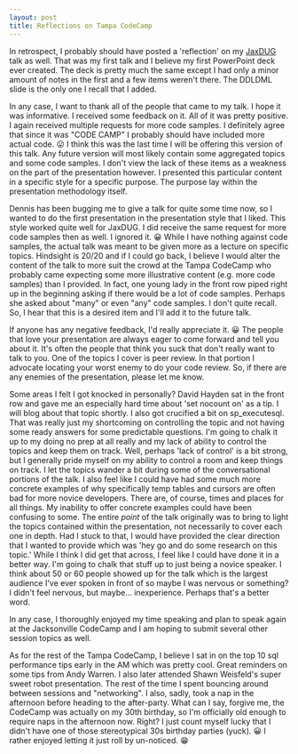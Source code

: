 ```yaml
---
layout: post
title: Reflections on Tampa CodeCamp
---
```


In retrospect, I probably should have posted a 'reflection' on my [JaxDUG](http://www.jaxdug.com/) talk as well. That was my first talk and I believe my first PowerPoint deck ever created. The deck is pretty much the same except I had only a minor amount of notes in the first and a few items weren't there. The DDLDML slide is the only one I recall that I added.

In any case, I want to thank all of the people that came to my talk. I hope it was informative. I received some feedback on it. All of it was pretty positive. I again received multiple requests for more code samples. I definitely agree that since it was "CODE CAMP" I probably should have included more actual code. 😛 I think this was the last time I will be offering this version of this talk. Any future version will most likely contain some aggregated topics and some code samples. I don't view the lack of these items as a weakness on the part of the presentation however. I presented this particular content in a specific style for a specific purpose. The purpose lay within the presentation methodology itself.

Dennis has been bugging me to give a talk for quite some time now, so I wanted to do the first presentation in the presentation style that I liked. This style worked quite well for JaxDUG. I did receive the same request for more code samples then as well. I ignored it. 😀 While I have nothing against code samples, the actual talk was meant to be given more as a lecture on specific topics. Hindsight is 20/20 and if I could go back, I believe I would alter the content of the talk to more suit the crowd at the Tampa CodeCamp who probably came expecting some more illustrative content (e.g. more code samples) than I provided. In fact, one young lady in the front row piped right up in the beginning asking if there would be a lot of code samples. Perhaps she asked about "many" or even "any" code samples. I don't quite recall. So, I hear that this is a desired item and I'll add it to the future talk.

If anyone has any negative feedback, I'd really appreciate it. 😀 The people that love your presentation are always eager to come forward and tell you about it. It's often the people that think you suck that don't really want to talk to you. One of the topics I cover is peer review. In that portion I advocate locating your worst enemy to do your code review. So, if there are any enemies of the presentation, please let me know. 

Some areas I felt I got knocked in personally? David Hayden sat in the front row and gave me an especially hard time about 'set nocount on' as a tip. I will blog about that topic shortly. I also got crucified a bit on sp_executesql. That was really just my shortcoming on controlling the topic and not having some ready answers for some predictable questions. I'm going to chalk it up to my doing no prep at all really and my lack of ability to control the topics and keep them on track. Well, perhaps 'lack of control' is a bit strong, but I generally pride myself on my ability to control a room and keep things on track. I let the topics wander a bit during some of the conversational portions of the talk. I also feel like I could have had some much more concrete examples of why specifically temp tables and cursors are often bad for more novice developers. There are, of course, times and places for all things. My inability to offer concrete examples could have been confusing to some. The entire *point* of the talk originally was to bring to light the topics contained within the presentation, not necessarily to cover each one in depth. Had I stuck to that, I would have provided the clear direction that I wanted to provide which was 'hey go and do some research on this topic.' While I think I did get that across, I feel like I could have done it in a better way. I'm going to chalk that stuff up to just being a novice speaker. I think about 50 or 60 people showed up for the talk which is the largest audience I've ever spoken in front of so maybe I was nervous or something? I didn't feel nervous, but maybe... inexperience. Perhaps that's a better word.

In any case, I thoroughly enjoyed my time speaking and plan to speak again at the Jacksonville CodeCamp and I am hoping to submit several other session topics as well.

As for the rest of the Tampa CodeCamp, I believe I sat in on the top 10 sql performance tips early in the AM which was pretty cool. Great reminders on some tips from Andy Warren. I also later attended Shawn Weisfeld's super sweet robot presentation. The rest of the time I spent bouncing around between sessions and "networking". I also, sadly, took a nap in the afternoon before heading to the after-party. What can I say, forgive me, the CodeCamp was actually on my 30th birthday, so I'm officially old enough to require naps in the afternoon now. Right? I just count myself lucky that I didn't have one of those stereotypical 30s birthday parties (yuck). 😀 I rather enjoyed letting it just roll by un-noticed. 😁
